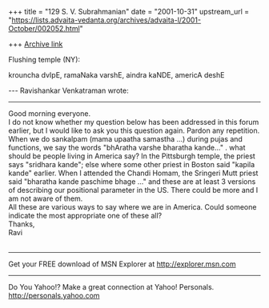 +++
title = "129 S. V. Subrahmanian"
date = "2001-10-31"
upstream_url = "https://lists.advaita-vedanta.org/archives/advaita-l/2001-October/002052.html"

+++
[Archive link](https://lists.advaita-vedanta.org/archives/advaita-l/2001-October/002052.html)

Flushing temple (NY):

krouncha dvIpE, ramaNaka varshE, aindra kaNDE, americA deshE


--- Ravishankar Venkatraman <sunlike at HOTMAIL.COM> wrote:

<HR>
<html><div style='background-color:'><DIV>Good morning everyone.</DIV>
<DIV></DIV>
<DIV>I do not know whether my question below has been addressed in this forum
earlier, but I would like to ask you this question again. Pardon any
repetition.</DIV>
<DIV></DIV>
<DIV>When we do sankalpam (mama upaatha samastha ...) during pujas and
functions, we say the words "bhAratha varshe bharatha kande..." . what should
be people living in America say? In the Pittsburgh temple, the priest says
"sridhara kande"; else where some other priest in Boston said "kapila kande"
earlier. When I attended the Chandi Homam, the Sringeri Mutt priest said
"bharatha kande paschime bhage ..." and these are at least 3 versions of
describing our positional parameter in the US. There could be more and I am not
aware of them.</DIV>
<DIV></DIV>
<DIV>All these are various ways to say where we are in America. Could someone
indicate the most appropriate one of these all? </DIV>
<DIV></DIV>
<DIV>Thanks,<BR>Ravi<BR></DIV></div><br clear=all><hr>Get your FREE download of
MSN Explorer at <a
href='http://go.msn.com/bql/hmtag_itl_EN.asp'>http://explorer.msn.com</a><br></html>


__________________________________________________
Do You Yahoo!?
Make a great connection at Yahoo! Personals.
http://personals.yahoo.com

